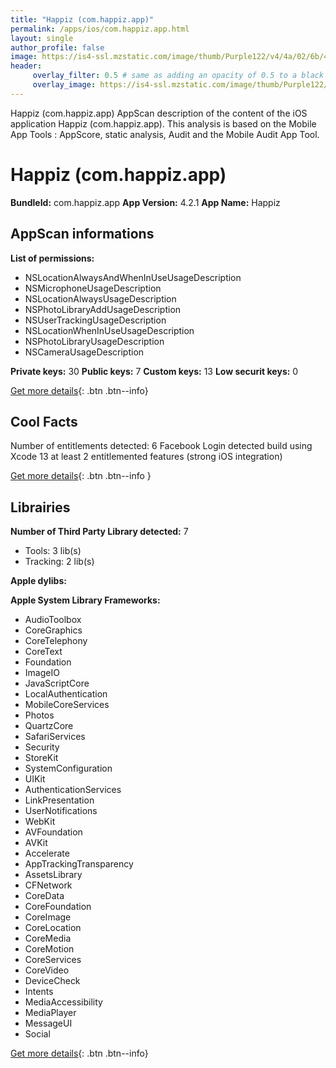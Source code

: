 ```yaml
---
title: "Happiz (com.happiz.app)"
permalink: /apps/ios/com.happiz.app.html
layout: single
author_profile: false
image: https://is4-ssl.mzstatic.com/image/thumb/Purple122/v4/4a/02/6b/4a026ba7-6860-93a2-9853-c04bcb37a5cc/AppIcon-1x_U007emarketing-0-7-0-85-220.png/512x512bb.jpg
header: 
     overlay_filter: 0.5 # same as adding an opacity of 0.5 to a black background
     overlay_image: https://is4-ssl.mzstatic.com/image/thumb/Purple122/v4/4a/02/6b/4a026ba7-6860-93a2-9853-c04bcb37a5cc/AppIcon-1x_U007emarketing-0-7-0-85-220.png/512x512bb.jpg
---
```

Happiz (com.happiz.app) AppScan description of the content of the iOS application Happiz (com.happiz.app). This analysis is based on the Mobile App Tools : AppScore, static analysis, Audit and the Mobile Audit App Tool.

# Happiz (com.happiz.app)

**BundleId:** com.happiz.app
**App Version:** 4.2.1
**App Name:** Happiz


## AppScan informations 

**List of permissions:** 
- NSLocationAlwaysAndWhenInUseUsageDescription
- NSMicrophoneUsageDescription
- NSLocationAlwaysUsageDescription
- NSPhotoLibraryAddUsageDescription
- NSUserTrackingUsageDescription
- NSLocationWhenInUseUsageDescription
- NSPhotoLibraryUsageDescription
- NSCameraUsageDescription
  
  
**Private keys:** 30
**Public keys:** 7
**Custom keys:** 13
**Low securit keys:** 0
  
[Get more details](/pricing.html){: .btn .btn--info}

## Cool Facts

Number of entitlements detected: 6
Facebook Login detected
build using Xcode 13
at least 2 entitlemented features (strong iOS integration)
  
[Get more details](/pricing.html){: .btn .btn--info }

## Librairies 
**Number of Third Party Library detected:** 7
- Tools: 3 lib(s)
- Tracking: 2 lib(s)


**Apple dylibs:**


**Apple System Library Frameworks:**
- AudioToolbox
- CoreGraphics
- CoreTelephony
- CoreText
- Foundation
- ImageIO
- JavaScriptCore
- LocalAuthentication
- MobileCoreServices
- Photos
- QuartzCore
- SafariServices
- Security
- StoreKit
- SystemConfiguration
- UIKit
- AuthenticationServices
- LinkPresentation
- UserNotifications
- WebKit
- AVFoundation
- AVKit
- Accelerate
- AppTrackingTransparency
- AssetsLibrary
- CFNetwork
- CoreData
- CoreFoundation
- CoreImage
- CoreLocation
- CoreMedia
- CoreMotion
- CoreServices
- CoreVideo
- DeviceCheck
- Intents
- MediaAccessibility
- MediaPlayer
- MessageUI
- Social


  
[Get more details](/pricing.html){: .btn .btn--info}

